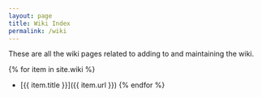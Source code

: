 ```yaml
---
layout: page
title: Wiki Index
permalink: /wiki
---
```


These are all the wiki pages related to adding to and maintaining the wiki.

{% for item in site.wiki %}
  * [{{ item.title }}]({{ item.url }})
{% endfor %}
